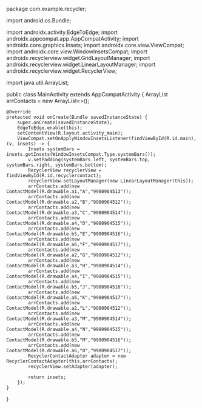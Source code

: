 package com.example.recycler;

import android.os.Bundle;

import androidx.activity.EdgeToEdge;
import androidx.appcompat.app.AppCompatActivity;
import androidx.core.graphics.Insets;
import androidx.core.view.ViewCompat;
import androidx.core.view.WindowInsetsCompat;
import androidx.recyclerview.widget.GridLayoutManager;
import androidx.recyclerview.widget.LinearLayoutManager;
import androidx.recyclerview.widget.RecyclerView;

import java.util.ArrayList;

public class MainActivity extends AppCompatActivity {
    ArrayList<ContactModel> arrContacts = new ArrayList<>();

    @Override
    protected void onCreate(Bundle savedInstanceState) {
        super.onCreate(savedInstanceState);
        EdgeToEdge.enable(this);
        setContentView(R.layout.activity_main);
        ViewCompat.setOnApplyWindowInsetsListener(findViewById(R.id.main), (v, insets) -> {
            Insets systemBars = insets.getInsets(WindowInsetsCompat.Type.systemBars());
            v.setPadding(systemBars.left, systemBars.top, systemBars.right, systemBars.bottom);
            RecyclerView recyclerView = findViewById(R.id.recyclercontact);
            recyclerView.setLayoutManager(new LinearLayoutManager(this));
            arrContacts.add(new ContactModel(R.drawable.a1,"A","9980904513"));
            arrContacts.add(new ContactModel(R.drawable.a2,"B","9980904512"));
            arrContacts.add(new ContactModel(R.drawable.a3,"C","9980904514"));
            arrContacts.add(new ContactModel(R.drawable.a4,"D","9980904515"));
            arrContacts.add(new ContactModel(R.drawable.b5,"E","9980904516"));
            arrContacts.add(new ContactModel(R.drawable.a6,"F","9980904517"));
            arrContacts.add(new ContactModel(R.drawable.a2,"G","9980904512"));
            arrContacts.add(new ContactModel(R.drawable.a3,"H","9980904514"));
            arrContacts.add(new ContactModel(R.drawable.a4,"I","9980904515"));
            arrContacts.add(new ContactModel(R.drawable.b5,"J","9980904516"));
            arrContacts.add(new ContactModel(R.drawable.a6,"K","9980904517"));
            arrContacts.add(new ContactModel(R.drawable.a2,"L","9980904512"));
            arrContacts.add(new ContactModel(R.drawable.a3,"M","9980904514"));
            arrContacts.add(new ContactModel(R.drawable.a4,"N","9980904515"));
            arrContacts.add(new ContactModel(R.drawable.b5,"M","9980904516"));
            arrContacts.add(new ContactModel(R.drawable.a6,"O","9980904517"));
            RecyclerContactAdapter adapter = new RecyclerContactAdapter(this,arrContacts);
            recyclerView.setAdapter(adapter);

            return insets;
        });
    }
}